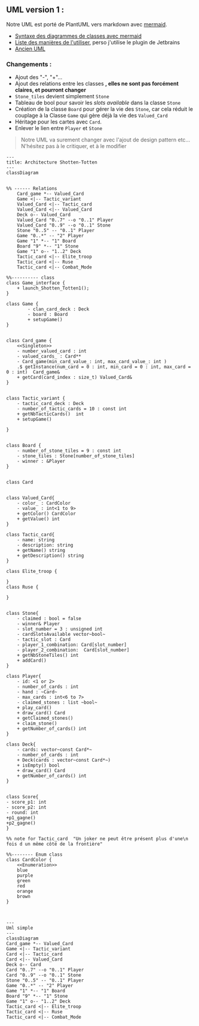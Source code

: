 
## UML version 1 :
Notre UML est porté de PlantUML vers markdown avec [mermaid](https://mermaid.js.org).
  
- [Syntaxe des diagrammes de classes avec mermaid](https://mermaid.js.org/syntax/classDiagram.html)
- [Liste des manières de l'utiliser](https://mermaid.js.org/ecosystem/integrations.html), perso j'utilise le plugin de Jetbrains
- [Ancien UML](https://codimd.math.cnrs.fr/VEjH14SwRfq9q9YtunKFbg?both)

### Changements :
- Ajout des "-", "+"...
- Ajout des relations entre les classes **, elles ne sont pas forcément claires, et pourront changer**
- `Stone_tiles` devient simplement `Stone`
- Tableau de bool pour savoir les _slots available_ dans la classe `Stone` 
- Création de la classe `Board` pour gérer la vie des `Stone`, car cela réduit le couplage à la Classe `Game` qui gère déjà la vie des `Valued_Card`
- Héritage pour les cartes avec `Card`.
- Enlever le lien entre `Player` et `Stone`

> Notre UML va surement changer avec l'ajout de design pattern etc... 
> N'hésitez pas à le critiquer, et à le modifier


```mermaid
---
title: Architecture Shotten-Totten
---
classDiagram


%% ------ Relations
    Card_game *-- Valued_Card
    Game <|-- Tactic_variant
    Valued_Card <|-- Tactic_card
    Valued_Card <|-- Valued_Card
    Deck o-- Valued_Card
    Valued_Card "0..7" --o "0..1" Player
    Valued_Card "0..9" --o "0..1" Stone
    Stone "0..5" -- "0..1" Player
    Game "0..*" -- "2" Player
    Game "1" *-- "1" Board
    Board "9" *-- "1" Stone
    Game "1" o-- "1..2" Deck
    Tactic_card <|-- Elite_troop
    Tactic_card <|-- Ruse
    Tactic_card <|-- Combat_Mode

%%---------- class
class Game_interface {
    + launch_Shotten_Totten1();
}

class Game {
        - clan_card_deck : Deck
        - board : Board
        + setupGame()
}


class Card_game {
    <<Singleton>>
    - number_valued_card : int
    - valued_cards_ : Card**
    - Card_game(min_card_value_: int, max_card_value_: int )
    .$ getInstance(num_card = 0 : int, min_card = 0 : int, max_card = 0 : int)  Card_game&
    + getCard(card_index : size_t) Valued_Card&
}


class Tactic_variant {
    - tactic_card_deck : Deck
    - number_of_tactic_cards = 10 : const int
    + getNbTacticCards()  int
    + setupGame()

}


class Board {
    - number_of_stone_tiles = 9 : const int
    - stone_tiles : Stone[number_of_stone_tiles]
    - winner : &Player
}


class Card
    

class Valued_Card{
    - color_ : CardColor
    - value_ : int<1 to 9>
    + getColor() CardColor
    + getValue() int
}

class Tactic_card{
    - name: string
    - description: string
    + getName() string
    + getDescription() string
}

class Elite_troop {
    
}
class Ruse {
    
}
    
        
class Stone{
    - claimed : bool = false
    - winner& Player
    - slot_number = 3 : unsigned int
    - cardSlotsAvailable vector~bool~
    - tactic_slot : Card
    - player_1_combination: Card[slot_number]
    - player_2_combination:  Card[slot_number]
    + getNbStoneTiles() int
    + addCard()
}

class Player{
    - id: <1 or 2>
    - number_of_cards : int
    - hand : ~Card~
    - max_cards : int<6 to 7>
    - claimed_stones : list ~bool~
    + play_card()
    + draw_card() Card
    + getClaimed_stones() 
    + claim_stone()
    + getNumber_of_cards() int
}

class Deck{
    - cards: vector~const Card*~
    - number_of_cards : int
    + Deck(cards : vector~const Card*~)
    + isEmpty() bool
    + draw_card() Card
    + getNumber_of_cards() int
}

    
class Score{
- score_p1: int
- score_p2: int
- round: int
+p1_gagne()
+p2_gagne()
}

%% note for Tactic_card  "Un joker ne peut être présent plus d'une\n fois d un même côté de la frontière"

%%-------- Enum class
class CardColor {
    <<Enumeration>>
    blue
    purple
    green
    red
    orange
    brown
}
    


```


```mermaid
---
Uml simple
---
classDiagram
Card_game *-- Valued_Card
Game <|-- Tactic_variant
Card <|-- Tactic_card
Card <|-- Valued_Card
Deck o-- Card
Card "0..7" --o "0..1" Player
Card "0..9" --o "0..1" Stone
Stone "0..5" -- "0..1" Player
Game "0..*" -- "2" Player
Game "1" *-- "1" Board
Board "9" *-- "1" Stone
Game "1" o-- "1..2" Deck
Tactic_card <|-- Elite_troop
Tactic_card <|-- Ruse
Tactic_card <|-- Combat_Mode
```
